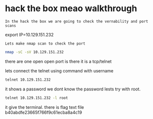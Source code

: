 # hack the box meao walkthrough

	In the hack the box we are going to check the vernability and port scans

export IP=10.129.151.232

	Lets make nmap scan to check the port

```bash
nmap -sC -sV 10.129.151.232
```
there are one open open port is there it is a tcp/telnet

lets connect the telnet using command with username
```bash
telnet 10.129.151.232
```
it shows a password we dont know the password
	lests try with root.
```bash
telnet 10.129.151.232 -l root
```
it give the terminal.
there is flag text file
 		b40abdfe23665f766f9c61ecba8a4c19